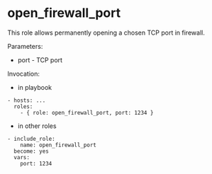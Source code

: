 open_firewall_port
==================

This role allows permanently opening a chosen TCP port in firewall.

Parameters:
- port - TCP port

Invocation:
- in playbook
```
- hosts: ...
  roles:
    - { role: open_firewall_port, port: 1234 }
```
- in other roles
```
- include_role:
    name: open_firewall_port
  become: yes
  vars:
    port: 1234
```
